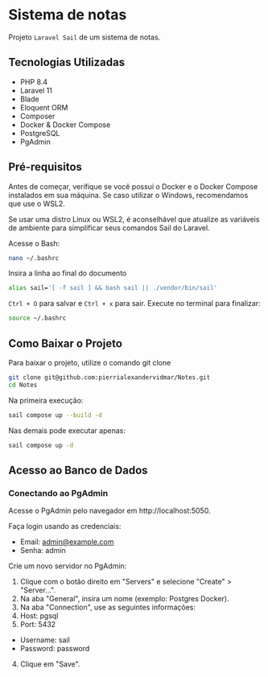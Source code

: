 # Sistema de notas

Projeto `Laravel Sail` de um sistema de notas.

## Tecnologias Utilizadas

- PHP 8.4
- Laravel 11
- Blade
- Eloquent ORM
- Composer
- Docker & Docker Compose
- PostgreSQL
- PgAdmin

## Pré-requisitos

Antes de começar, verifique se você possui o Docker e o Docker Compose instalados em sua máquina.
Se caso utilizar o Windows, recomendamos que use o WSL2.

Se usar uma distro Linux ou WSL2, é aconselhável que atualize as variáveis de ambiente para simplificar seus comandos Sail do Laravel.

Acesse o Bash:
```bash
nano ~/.bashrc
```
Insira a linha ao final do documento
```bash
alias sail='[ -f sail ] && bash sail || ./vendor/bin/sail'
```
`Ctrl + O` para salvar e `Ctrl + x` para sair.
Execute no terminal para finalizar:
```bash
source ~/.bashrc
```

## Como Baixar o Projeto

Para baixar o projeto, utilize o comando git clone

```bash
git clone git@github.com:pierrialexandervidmar/Notes.git
cd Notes
```

Na primeira execução:

```bash
sail compose up --build -d
```

Nas demais pode executar apenas:

```bash
sail compose up -d
```

## Acesso ao Banco de Dados

### Conectando ao PgAdmin

Acesse o PgAdmin pelo navegador em http://localhost:5050.

Faça login usando as credenciais:

- Email: admin@example.com
- Senha: admin


Crie um novo servidor no PgAdmin:

1. Clique com o botão direito em "Servers" e selecione "Create" > "Server...".
2. Na aba "General", insira um nome (exemplo: Postgres Docker).
3. Na aba "Connection", use as seguintes informações:
4. Host: pgsql
5. Port: 5432
- Username: sail
- Password: password
4. Clique em "Save".